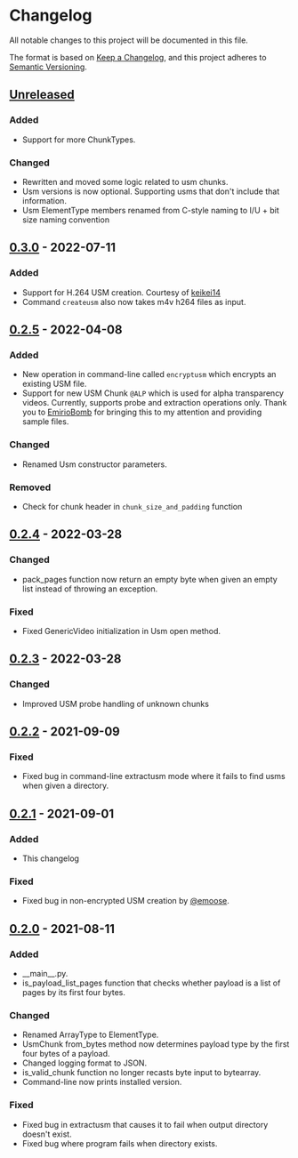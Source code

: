 # Changelog
All notable changes to this project will be documented in this file.

The format is based on [Keep a Changelog](https://keepachangelog.com/en/1.0.0/),
and this project adheres to [Semantic Versioning](https://semver.org/spec/v2.0.0.html).

## [Unreleased]
### Added
- Support for more ChunkTypes.

### Changed
- Rewritten and moved some logic related to usm chunks.
- Usm versions is now optional. Supporting usms that don't include that information.
- Usm ElementType members renamed from C-style naming to I/U + bit size naming convention

## [0.3.0] - 2022-07-11
### Added
- Support for H.264 USM creation. Courtesy of [keikei14](https://github.com/keikei14)
- Command `createusm` also now takes m4v h264 files as input.

## [0.2.5] - 2022-04-08
### Added
- New operation in command-line called `encryptusm` which encrypts an existing USM file.
- Support for new USM Chunk `@ALP` which is used for alpha transparency videos. Currently, supports probe and extraction operations only. Thank you to [EmirioBomb](https://github.com/EmirioBomb) for bringing this to my attention and providing sample files.

### Changed
- Renamed Usm constructor parameters.

### Removed
- Check for chunk header in `chunk_size_and_padding` function

## [0.2.4] - 2022-03-28
### Changed
- pack\_pages function now return an empty byte when given an empty list instead of throwing an exception.

### Fixed
- Fixed GenericVideo initialization in Usm open method.

## [0.2.3] - 2022-03-28
### Changed
- Improved USM probe handling of unknown chunks

## [0.2.2] - 2021-09-09
### Fixed
- Fixed bug in command-line extractusm mode where it fails to find usms when given a directory.

## [0.2.1] - 2021-09-01
### Added
- This changelog

### Fixed
- Fixed bug in non-encrypted USM creation by [@emoose](https://github.com/emoose).

## [0.2.0] - 2021-08-11
### Added
- \_\_main\_\_.py.
- is_payload_list_pages function that checks whether payload is a list of pages by its first four bytes.

### Changed
- Renamed ArrayType to ElementType.
- UsmChunk from_bytes method now determines payload type by the first four bytes of a payload.
- Changed logging format to JSON.
- is_valid_chunk function no longer recasts byte input to bytearray.
- Command-line now prints installed version.

### Fixed
- Fixed bug in extractusm that causes it to fail when output directory doesn't exist.
- Fixed bug where program fails when directory exists.

[Unreleased]: https://github.com/donmai-me/WannaCRI/compare/0.3.0...HEAD
[0.3.0]: https://github.com/donmai-me/WannaCRI/compare/0.2.5...0.3.0
[0.2.5]: https://github.com/donmai-me/WannaCRI/compare/0.2.4...0.2.5
[0.2.4]: https://github.com/donmai-me/WannaCRI/compare/0.2.3...0.2.4
[0.2.3]: https://github.com/donmai-me/WannaCRI/compare/0.2.2...0.2.3
[0.2.2]: https://github.com/donmai-me/WannaCRI/compare/0.2.1...0.2.2
[0.2.1]: https://github.com/donmai-me/WannaCRI/compare/0.2.0...0.2.1
[0.2.0]: https://github.com/donmai-me/WannaCRI/compare/0.1.0...0.2.0
